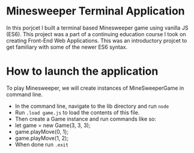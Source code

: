 # Minesweeper Terminal Application
In this porjcet I built a terminal based Minesweeper game using vanilla JS (ES6). This project was a part of a continuing education course I took on creating Front-End Web Applications. This was an introductory projcet to get familiary with some of the newer ES6 syntax.

# How to launch the application

To play Minesweeper, we will create instances of MineSweeperGame in command line.

- In the command line, navigate to the lib directory and run `node`
- Run `.load game.js` to load the contents of this file.
- Then create a Game instance and run commands like so:
- let game = new Game(3, 3, 3);
- game.playMove(0, 1);
- game.playMove(1, 2);
- When done run `.exit`

